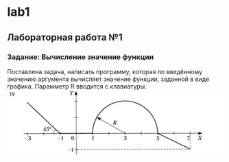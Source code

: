 # lab1
## Лабораторная работа №1
### Задание: Вычисление значение функции
Поставлена задача, написать программу, которая по введённому значению аргумента вычисляет значение функции, заданной в виде графика. Парамметр R вводится с клавиатуры.
![image](./Screenshot19.jpg)

